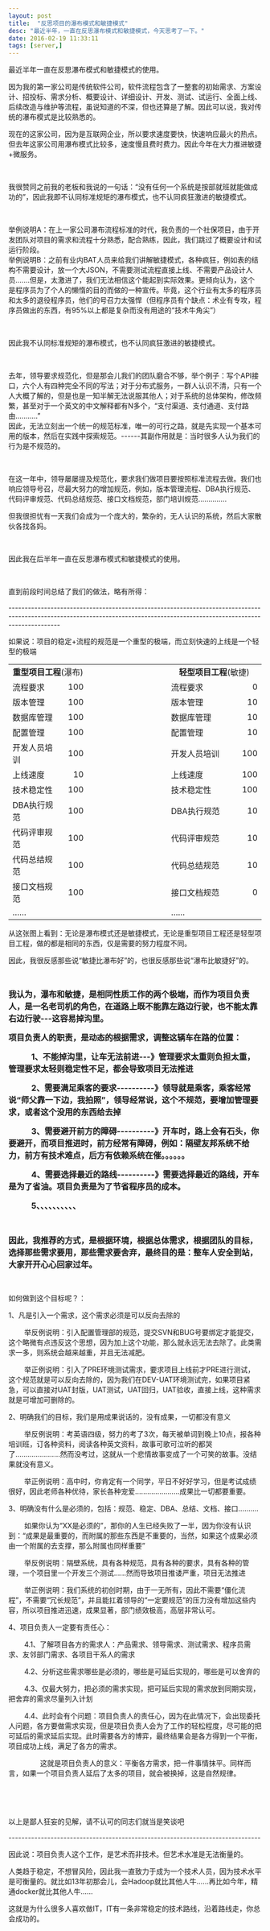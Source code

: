 ```yaml
---
layout: post
title:  "反思项目的瀑布模式和敏捷模式"
desc: "最近半年，一直在反思瀑布模式和敏捷模式，今天思考了一下。"
date: 2016-02-19 11:33:11
tags: [server,]
---
```

<p>
	最近半年一直在反思瀑布模式和敏捷模式的使用。
</p>
<p>
	因为我的第一家公司是传统软件公司，软件流程包含了一整套的初始需求、方案设计、招投标、需求分析、概要设计、详细设计、开发、测试、试运行、全面上线、后续改造与维护等流程，虽说知道的不深，但也还算是了解。因此可以说，我对传统的瀑布模式是比较熟悉的。
</p>
<p>
	现在的这家公司，因为是互联网企业，所以要求速度要快，快速响应最火的热点。但去年这家公司用瀑布模式比较多，速度慢且费时费力。因此今年在大力推进敏捷+微服务。
</p>
<p>
	<br />
</p>
<p>
	我很赞同之前我的老板和我说的一句话：“没有任何一个系统是按部就班就能做成功的”，因此我即不认同标准规矩的瀑布模式，也不认同疯狂激进的敏捷模式。
</p>
<p>
	<br />
</p>
<p>
	举例说明A：在上一家公司瀑布流程标准的时代，我负责的一个社保项目，由于开发团队对项目的需求和流程十分熟悉，配合熟练，因此，我们跳过了概要设计和试运行阶段。<br />
举例说明B：之前有业内BAT人员来给我们讲解敏捷模式，各种疯狂，例如表的结构不需要设计，放一个大JSON，不需要测试流程直接上线、不需要产品设计人员.......但是，太激进了，我们无法相信这个能起到实际效果。更倾向认为，这个是程序员为了个人的懒惰的目的而做的一种宣传。毕竟，这个行业有太多的程序员和太多的退役程序员，他们的号召力太强悍（但程序员有个缺点：术业有专攻，程序员做出的东西，有95%以上都是复杂而没有用途的“技术牛角尖”）
</p>
<p>
	<br />
</p>
<p>
	因此我不认同标准规矩的瀑布模式，也不认同疯狂激进的敏捷模式。
</p>
<p>
	<br />
</p>
<p>
	去年，领导要求规范化，但是那会儿我们的团队磨合不够，举个例子：写个API接口，六个人有四种完全不同的写法；对于分布式服务，一群人认识不清，只有一个人大概了解的，但是也是一知半解无法说服其他人；对于系统的总体架构，修改频繁，甚至对于一个英文的中文解释都有N多个，“支付渠道、支付通道、支付路由...........”<br />
因此，无法立刻出一个统一的规范标准，唯一的可行之路，就是先实现一个基本可用的版本，然后在实践中探索规范。------其副作用就是：当时很多人认为我们的行为是不规范的。
</p>
<p>
	<br />
</p>
<p>
	在这一年中，领导屡屡提及规范化，要求我们做项目要按照标准流程去做。我们也响应领导号召，尽最大努力的增加规范，例如，版本管理流程、DBA执行规范、代码评审规范、代码总结规范、接口文档规范，部门培训规范..............
</p>
<p>
	但我很担忧有一天我们会成为一个庞大的，繁杂的，无人认识的系统，然后大家散伙各找各妈。
</p>
<p>
	<br />
</p>
<p>
	因此我在后半年一直在反思瀑布模式和敏捷模式的使用。
</p>
<p>
	<br />
</p>
<p>
	直到前段时间总结了我们的做法，略有所得：
</p>
<p>
	----------------------------------------------------------------------------------------------------------------------------------------------------------------------------
</p>
<p>
	如果说：项目的稳定+流程的规范是一个重型的极端，而立刻快速的上线是一个轻型的极端
</p>
<p>
	<table class="ke-zeroborder" border="0" cellpadding="0" cellspacing="0" width="442">
		<tbody>
			<tr>
				<td colspan="2" class="xl71" align="center" height="18" width="140">
					<strong>重型项目工程</strong>(瀑布)
				</td>
				<td class="xl72" width="54">
				</td>
				<td class="xl73" width="72">
				</td>
				<td colspan="2" class="xl72" align="center" width="176">
					<strong>轻型项</strong><strong>目工程</strong>(敏捷)
				</td>
			</tr>
			<tr>
				<td class="xl66" height="18">
					流程要求
				</td>
				<td class="xl65" align="right">
					100
				</td>
				<td class="xl65">
				</td>
				<td class="xl65">
				</td>
				<td class="xl65">
					流程要求
				</td>
				<td class="xl67" align="right">
					0
				</td>
			</tr>
			<tr>
				<td class="xl66" height="18">
					版本管理
				</td>
				<td class="xl65" align="right">
					100
				</td>
				<td class="xl65">
				</td>
				<td class="xl65">
				</td>
				<td class="xl65">
					版本管理
				</td>
				<td class="xl67" align="right">
					10
				</td>
			</tr>
			<tr>
				<td class="xl66" height="18">
					数据库管理
				</td>
				<td class="xl65" align="right">
					100
				</td>
				<td class="xl65">
				</td>
				<td class="xl65">
				</td>
				<td class="xl65">
					数据库管理
				</td>
				<td class="xl67" align="right">
					10
				</td>
			</tr>
			<tr>
				<td class="xl66" height="18">
					配置管理
				</td>
				<td class="xl65" align="right">
					100
				</td>
				<td class="xl65">
				</td>
				<td class="xl65">
				</td>
				<td class="xl65">
					配置管理
				</td>
				<td class="xl67" align="right">
					10
				</td>
			</tr>
			<tr>
				<td class="xl66" height="18">
					开发人员培训
				</td>
				<td class="xl65" align="right">
					100
				</td>
				<td class="xl65">
				</td>
				<td class="xl65">
				</td>
				<td class="xl65">
					开发人员培训
				</td>
				<td class="xl67" align="right">
					100
				</td>
			</tr>
			<tr>
				<td class="xl66" height="18">
					上线速度
				</td>
				<td class="xl65" align="right">
					10
				</td>
				<td class="xl65">
				</td>
				<td class="xl65">
				</td>
				<td class="xl65">
					上线速度
				</td>
				<td class="xl67" align="right">
					100
				</td>
			</tr>
			<tr>
				<td class="xl66" height="18">
					技术稳定性
				</td>
				<td class="xl65" align="right">
					100
				</td>
				<td class="xl65">
				</td>
				<td class="xl65">
				</td>
				<td class="xl65">
					技术稳定性
				</td>
				<td class="xl67" align="right">
					100
				</td>
			</tr>
			<tr>
				<td class="xl75" height="18">
					DBA执行规范
				</td>
				<td class="xl76" align="right">
					100
				</td>
				<td class="xl76">
				</td>
				<td class="xl76">
				</td>
				<td class="xl75">
					DBA执行规范
				</td>
				<td class="xl76" align="right">
					10
				</td>
			</tr>
			<tr>
				<td class="xl75" height="18">
					代码评审规范
				</td>
				<td class="xl76" align="right">
					100
				</td>
				<td class="xl76">
				</td>
				<td class="xl76">
				</td>
				<td class="xl76">
					代码评审规范
				</td>
				<td class="xl77" align="right">
					10
				</td>
			</tr>
			<tr>
				<td class="xl75" height="18">
					代码总结规范
				</td>
				<td class="xl76" align="right">
					100
				</td>
				<td class="xl76">
				</td>
				<td class="xl76">
				</td>
				<td class="xl76">
					代码总结规范
				</td>
				<td class="xl77" align="right">
					10
				</td>
			</tr>
			<tr>
				<td class="xl75" height="18">
					接口文档规范
				</td>
				<td class="xl76" align="right">
					100
				</td>
				<td class="xl76">
				</td>
				<td class="xl76">
				</td>
				<td>
					接口文档规范
				</td>
				<td class="xl77" align="right">
					0
				</td>
			</tr>
			<tr>
				<td class="xl68" height="19">
					……
				</td>
				<td class="xl69">
				</td>
				<td class="xl69">
				</td>
				<td class="xl69">
				</td>
				<td class="xl69">
					……
				</td>
				<td class="xl70">
				</td>
			</tr>
		</tbody>
	</table>
</p>
<p>
	从这张图上看到：无论是瀑布模式还是敏捷模式，无论是重型项目工程还是轻型项目工程，做的都是相同的东西，仅是需要的努力程度不同。
</p>
<p>
	因此，我很反感那些说“敏捷比瀑布好”的，也很反感那些说“瀑布比敏捷好”的。
</p>
<p>
	<br />
</p>
<p>
	<strong><span style="font-size:16px;">我认为，瀑布和敏捷，是相同性质工作的两个极端，而作为项目负责人，是一名老司机的角色，在道路上既不能靠左路边行驶，也不能太靠右边行驶---这容易掉沟里。</span></strong>
</p>
<p>
	<strong><span style="font-size:16px;">项目负责人的职责，是动态的根据需求，调整这辆车在路的位置：</span></strong>
</p>
<p>
	<strong><span style="font-size:16px;">&nbsp;&nbsp;&nbsp;&nbsp;&nbsp;&nbsp;&nbsp;&nbsp;&nbsp;&nbsp;&nbsp; 1、不能掉沟里，让车无法前进---》管理要求太重则负担太重，管理要求太轻则稳定性不足，都会导致项目无法推进</span></strong>
</p>
<p>
	<strong><span style="font-size:16px;">&nbsp;&nbsp;&nbsp;&nbsp;&nbsp;&nbsp;&nbsp;&nbsp;&nbsp;&nbsp;&nbsp; 2、需要满足乘客的要求----------》领导就是乘客，乘客经常说“师父靠一下边，我拍照”，领导经常说，这个不规范，要增加管理要求，或者这个没用的东西给去掉</span></strong>
</p>
<p>
	<strong><span style="font-size:16px;">&nbsp;&nbsp;&nbsp;&nbsp;&nbsp;&nbsp;&nbsp;&nbsp;&nbsp;&nbsp;&nbsp; 3、需要避开前方的障碍----------》开车时，路上会有石头，你要避开，而项目推进时，前方经常有障碍，例如：隔壁友邦系统不给力，前方有技术难点，后方有依赖系统在催。。。。。。</span></strong>
</p>
<p>
	<strong><span style="font-size:16px;">&nbsp;&nbsp;&nbsp;&nbsp;&nbsp;&nbsp;&nbsp;&nbsp;&nbsp;&nbsp;&nbsp; 4、需要选择最近的路线----------》需要选择最近的路线，开车是为了省油。项目负责是为了节省程序员的成本。</span></strong>
</p>
<p>
	<strong><span style="font-size:16px;">&nbsp;&nbsp;&nbsp;&nbsp;&nbsp;&nbsp;&nbsp;&nbsp;&nbsp;&nbsp;&nbsp; 5、、、、、、、、、、</span></strong>
</p>
<p>
	<br />
<strong><span style="font-size:16px;"></span></strong>
</p>
<p>
	<strong><span style="font-size:16px;">因此，我推荐的方式，是根据环境，根据总体需求，根据团队的目标，选择那些需求要用，那些<strong><span style="font-size:16px;">需求</span></strong>要舍弃，最终目的是：整车人安全到站，大家开开心心回家过年。<br />
</span></strong>
</p>
<p>
	<br />
</p>
<p>
	如何做到这个目标呢？：
</p>
<p>
	1、凡是引入一个需求，这个需求必须是可以反向去除的
</p>
<p>
	&nbsp;&nbsp;&nbsp;&nbsp;&nbsp;&nbsp;&nbsp;&nbsp;举反例说明：引入配置管理部的规范，提交SVN和BUG号要绑定才能提交，这个略微有点违反这个思想，因为加上这个功能，那么就永远无法去除了。此类需求一多，则系统会越来越重，并且无法减肥。
</p>
<p>
	&nbsp;&nbsp;&nbsp;&nbsp;&nbsp;&nbsp;&nbsp; 举正例说明：引入了PRE环境测试需求，要求项目上线前才PRE进行测试，这个规范就是可以反向去除的，因为我们在DEV-UAT环境测试完，如果项目紧急，可以直接对UAT封版，UAT测试，UAT回归，UAT验收，直接上线，这种需求就是可增加可删除的。
</p>
<p>
	2、明确我们的目标，我们是用成果说话的，没有成果，一切都没有意义
</p>
<p>
	&nbsp;&nbsp;&nbsp;&nbsp;&nbsp;&nbsp;&nbsp; 举反例说明：考英语四级，努力的考了3次，每天被单词到晚上10点，报各种培训班，订各种资料，阅读各种英文资料，故事可歌可泣听的都哭了......................然而没考过，这就从一个悲情故事变成了一个可笑的故事。没结果就没有意义。
</p>
<p>
	&nbsp;&nbsp;&nbsp;&nbsp;&nbsp;&nbsp;&nbsp; 举正例说明：高中时，你肯定有一个同学，平日不好好学习，但是考试成绩很好，因此老师各种优待，家长各种宠爱......................成果比一切都要重要。
</p>
<p>
	3、明确没有什么是必须的，包括：规范、稳定、DBA、总结、文档、接口..........
</p>
<p>
	&nbsp;&nbsp;&nbsp;&nbsp;&nbsp;&nbsp;&nbsp;&nbsp;如果你认为“XX是必须的”，那你的人生已经失败了一半，因为你没有认识到：“成果是最重要的，而附属的那些东西是不重要的，当然，如果这个成果必须由一个附属的去支撑，那么附属也同样重要”
</p>
<p>
	&nbsp;&nbsp;&nbsp;&nbsp;&nbsp;&nbsp;&nbsp; 举反例说明：隔壁系统，具有各种规范，具有各种的要求，具有各种的管理，一个项目里一个开发三个测试......然而导致项目推诿严重，项目无法推进
</p>
<p>
	&nbsp;&nbsp;&nbsp;&nbsp;&nbsp;&nbsp;&nbsp; 举正例说明：我们系统的初创时期，由于一无所有，因此不需要“僵化流程”，不需要“冗长规范”，并且能扛着领导的“一定要规范”的压力没有增加这些内容，所以项目推进迅速，成果显著，部门绩效极高，高层非常认可。
</p>
<p>
	4、项目负责人一定要有责任心：
</p>
<p>
	&nbsp;&nbsp;&nbsp;&nbsp;&nbsp;&nbsp;&nbsp; 4.1、了解项目各方的需求人：产品需求、领导需求、测试需求、程序员需求、友邻部门需求、各项目干系人的需求
</p>
<p>
	&nbsp;&nbsp;&nbsp;&nbsp;&nbsp;&nbsp;&nbsp; 4.2、分析这些需求哪些是必须的，哪些是可延后实现的，哪些是可以舍弃的
</p>
<p>
	&nbsp;&nbsp;&nbsp;&nbsp;&nbsp;&nbsp;&nbsp; 4.3、仅最大努力，把必须的需求实现，把可延后实现的需求放到同期实现，把舍弃的需求尽量列入计划
</p>
<p>
	&nbsp;&nbsp;&nbsp;&nbsp;&nbsp;&nbsp;&nbsp; 4.4、此时会有个问题：项目负责人的责任心，因为在此情况下，会出现委托人问题，各方要做需求实现，但是项目负责人会为了工作的轻松程度，尽可能的把可延后的需求延后实现。此时需要各方的博弈，最终结果会是各方得到一个平衡，项目成功上线，满足了各方的需求。
</p>
<p>
	&nbsp;&nbsp;&nbsp;&nbsp;&nbsp;&nbsp;&nbsp;&nbsp;&nbsp;&nbsp;&nbsp;&nbsp;&nbsp;&nbsp;&nbsp; 这就是项目负责人的意义：平衡各方需求，把一件事情抹平。同样而言，如果一个项目负责人延后了太多的项目，就会被换掉，这是自然规律。
</p>
<p>
	&nbsp;&nbsp;&nbsp;&nbsp;&nbsp;&nbsp;&nbsp;
</p>
<p>
	<br />
</p>
<p>
	以上是鄙人狂妄的见解，请不认可的同志们就当是笑谈吧
</p>
<p>
	------------------------------------------------------------------------------
</p>
<p>
	因此说：项目负责人这个工作，是艺术而非技术。但艺术水准是无法衡量的。
</p>
<p>
	人类趋于稳定，不想冒风险，因此我一直致力于成为一个技术人员，因为技术水平是可衡量的。就比如13年初那会儿，会Hadoop就比其他人牛......再比如今年，精通docker就比其他人牛......
</p>
<p>
	这就是为什么很多人喜欢做IT，IT有一条非常稳定的技术路线，沿着路线走，你总会成功的。
</p>
<p>
	<br />
</p>
<p>
	<br />
</p>